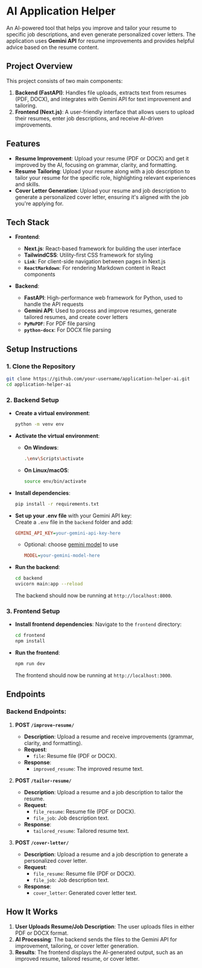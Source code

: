 # **AI Application Helper**

An AI-powered tool that helps you improve and tailor your resume to specific job descriptions, and even generate personalized cover letters. The application uses **Gemini API** for resume improvements and provides helpful advice based on the resume content.

## **Project Overview**

This project consists of two main components:

1. **Backend (FastAPI)**: Handles file uploads, extracts text from resumes (PDF, DOCX), and integrates with Gemini API for text improvement and tailoring.
2. **Frontend (Next.js)**: A user-friendly interface that allows users to upload their resumes, enter job descriptions, and receive AI-driven improvements.

## **Features**

- **Resume Improvement**: Upload your resume (PDF or DOCX) and get it improved by the AI, focusing on grammar, clarity, and formatting.
- **Resume Tailoring**: Upload your resume along with a job description to tailor your resume for the specific role, highlighting relevant experiences and skills.
- **Cover Letter Generation**: Upload your resume and job description to generate a personalized cover letter, ensuring it's aligned with the job you're applying for.

## **Tech Stack**

- **Frontend**:  
  - **Next.js**: React-based framework for building the user interface
  - **TailwindCSS**: Utility-first CSS framework for styling
  - **`Link`**: For client-side navigation between pages in Next.js
  - **`ReactMarkdown`**: For rendering Markdown content in React components

- **Backend**:  
  - **FastAPI**: High-performance web framework for Python, used to handle the API requests
  - **Gemini API**: Used to process and improve resumes, generate tailored resumes, and create cover letters
  - **`PyMuPDF`**: For PDF file parsing
  - **`python-docx`**: For DOCX file parsing

## **Setup Instructions**

### **1. Clone the Repository**

```bash
git clone https://github.com/your-username/application-helper-ai.git
cd application-helper-ai
```

### **2. Backend Setup**

* **Create a virtual environment**:
    ```bash
    python -m venv env
    ```

* **Activate the virtual environment**:
    - **On Windows**:
        ```bash
        .\env\Scripts\activate
        ```
    - **On Linux/macOS**:
        ```bash
        source env/bin/activate
        ```

* **Install dependencies**:
    ```bash
    pip install -r requirements.txt
    ```

* **Set up your .env file** with your Gemini API key:  
    Create a `.env` file in the `backend` folder and add:
    ```ini
    GEMINI_API_KEY=your-gemini-api-key-here
    ```
  - Optional: choose [gemini model](https://ai.google.dev/gemini-api/docs/models) to use
    ```ini
    MODEL=your-gemini-model-here
    ```

* **Run the backend**:
    ```bash
    cd backend
    uvicorn main:app --reload
    ```
    The backend should now be running at `http://localhost:8000`.

### **3. Frontend Setup**

* **Install frontend dependencies**:
    Navigate to the `frontend` directory:
    ```bash
    cd frontend
    npm install
    ```

* **Run the frontend**:
    ```bash
    npm run dev
    ```
    The frontend should now be running at `http://localhost:3000`.

## **Endpoints**

### **Backend Endpoints**:

1. **POST `/improve-resume/`**
    * **Description**: Upload a resume and receive improvements (grammar, clarity, and formatting).
    * **Request**:
        - `file`: Resume file (PDF or DOCX).
    * **Response**:
        - `improved_resume`: The improved resume text.

2. **POST `/tailor-resume/`**
    * **Description**: Upload a resume and a job description to tailor the resume.
    * **Request**:
        - `file_resume`: Resume file (PDF or DOCX).
        - `file_job`: Job description text.
    * **Response**:
        - `tailored_resume`: Tailored resume text.

3. **POST `/cover-letter/`**
    * **Description**: Upload a resume and a job description to generate a personalized cover letter.
    * **Request**:
        - `file_resume`: Resume file (PDF or DOCX).
        - `file_job`: Job description text.
    * **Response**:
        - `cover_letter`: Generated cover letter text.

## **How It Works**

1. **User Uploads Resume/Job Description**: The user uploads files in either PDF or DOCX format.
2. **AI Processing**: The backend sends the files to the Gemini API for improvement, tailoring, or cover letter generation.
3. **Results**: The frontend displays the AI-generated output, such as an improved resume, tailored resume, or cover letter.

<!--
## **Example Use Cases**

- **Improving Resume**: Upload your resume to fix grammatical issues, improve wording, and enhance formatting.
- **Tailoring Resume to Job**: Upload both your resume and the job description to highlight the most relevant skills and experiences.
- **Generating Cover Letter**: Upload your resume and job description to generate a personalized cover letter that matches the job.
-->

